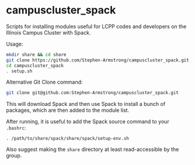 # campuscluster_spack

Scripts for installing modules useful for LCPP codes and developers on the Illinois Campus Cluster with Spack.

Usage:
```bash
mkdir share && cd share
git clone https://github.com/Stephen-Armstrong/campuscluster_spack.git 
cd campuscluster_spack
. setup.sh
```

Alternative Git Clone command:
```bash
git clone git@github.com:Stephen-Armstrong/campuscluster_spack.git
```

This will download Spack and then use Spack to install a bunch of packages,
which are then added to the module list.

After running, it is useful to add the Spack source command to your `.bashrc`:

`. /path/to/share/spack/share/spack/setup-env.sh`

Also suggest making the `share` directory at least read-accessible by the group.
